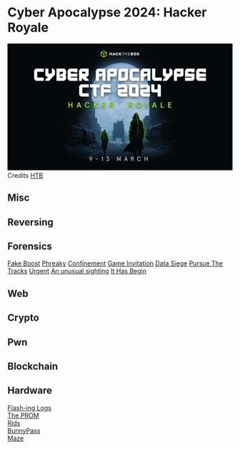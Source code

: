 # Cyber Apocalypse 2024: Hacker Royale

![sdfsdf](logo.jpg)
Credits [HTB](http://ctf.hackthebox.com)

## Misc
## Reversing
## Forensics

[Fake Boost](forensics/fake_boost/README.md)
[Phreaky](forensics/phreaky/README.md)
[Confinement](forensics/confinement/README.md)
[Game Invitation](forensics/game_invitation/README.md)
[Data Siege](forensics/data_siege/README.md)
[Pursue The Tracks](forensics/pursue_the_tracks/README.md)
[Urgent](forensics/urgent/README.md)
[An unusual sighting](forensics/an_unusual_sighting/README.md)
[It Has Begin](forensics/it_has_begun/README.md)

## Web
## Crypto
## Pwn
## Blockchain
## Hardware

[Flash-ing Logs](hardware/flash_ing_logs/README.md)\
[The PROM](hardware/the_prom/README.md)\
[Rids](hardware/rids/README.md)\
[BunnyPass](hardware/bunny_pass/README.md)\
[Maze](hardware/maze/README.md)
